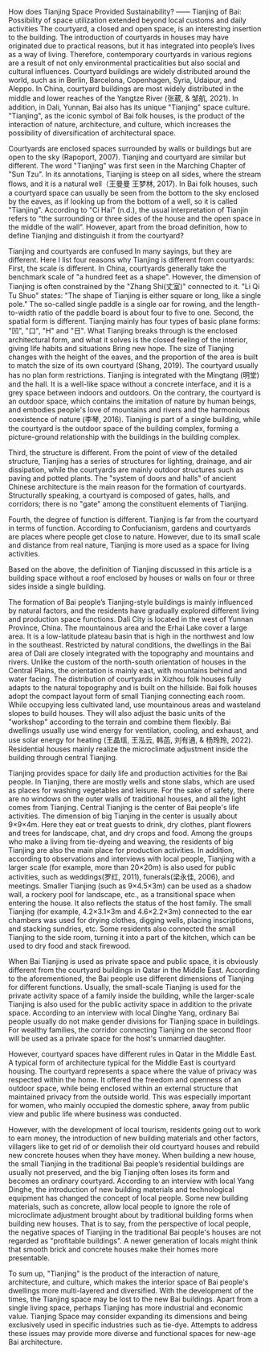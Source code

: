 How does Tianjing Space Provided Sustainability?
—— Tianjing of Bai: Possibility of space utilization extended beyond local customs and daily activities
The courtyard, a closed and open space, is an interesting insertion to the building. The introduction of courtyards in houses may have originated due to practical reasons, but it has integrated into people’s lives as a way of living. Therefore, contemporary courtyards in various regions are a result of not only environmental practicalities but also social and cultural influences. Courtyard buildings are widely distributed around the world, such as in Berlin, Barcelona, Copenhagen, Syria, Udaipur, and Aleppo. In China, courtyard buildings are most widely distributed in the middle and lower reaches of the Yangtze River (张葳, & 邹航, 2021). In addition, in Dali, Yunnan, Bai also has its unique "Tianjing" space culture. "Tianjing", as the iconic symbol of Bai folk houses, is the product of the interaction of nature, architecture, and culture, which increases the possibility of diversification of architectural space. 

Courtyards are enclosed spaces surrounded by walls or buildings but are open to the sky (Rapoport, 2007). Tianjing and courtyard are similar but different. The word "Tianjing" was first seen in the Marching Chapter of "Sun Tzu". In its annotations, Tianjing is steep on all sides, where the stream flows, and it is a natural well（王曼曼 王梦林, 2017). In Bai folk houses, such a courtyard space can usually be seen from the bottom to the sky enclosed by the eaves, as if looking up from the bottom of a well, so it is called "Tianjing". According to "Ci Hai" (n.d.), the usual interpretation of Tianjin refers to “the surrounding or three sides of the house and the open space in the middle of the wall”. However, apart from the broad definition, how to define Tianjing and distinguish it from the courtyard?

Tianjing and courtyards are confused In many sayings, but they are different. Here I list four reasons why Tianjing is different from courtyards: First, the scale is different. In China, courtyards generally take the benchmark scale of "a hundred feet as a shape". However, the dimension of Tianjing is often constrained by the "Zhang Shi(丈室)" connected to it. "Li Qi Tu Shuo" states: "The shape of Tianjing is either square or long, like a single pole." The so-called single paddle is a single oar for rowing, and the length-to-width ratio of the paddle board is about four to five to one. 
Second, the spatial form is different. Tianjing mainly has four types of basic plane forms: "凹", "口", "H" and "日". What Tianjing breaks through is the enclosed architectural form, and what it solves is the closed feeling of the interior, giving life habits and situations Bring new hope. The size of Tianjing changes with the height of the eaves, and the proportion of the area is built to match the size of its own courtyard (Shang, 2019). The courtyard usually has no plan form restrictions. Tianjing is integrated with the Mingtang (明堂) and the hall. It is a well-like space without a concrete interface, and it is a grey space between indoors and outdoors. On the contrary, the courtyard is an outdoor space, which contains the imitation of nature by human beings, and embodies people's love of mountains and rivers and the harmonious coexistence of nature (李琴, 2016). Tianjing is part of a single building, while the courtyard is the outdoor space of the building complex, forming a picture-ground relationship with the buildings in the building complex.

Third, the structure is different. From the point of view of the detailed structure, Tianjing has a series of structures for lighting, drainage, and air dissipation, while the courtyards are mainly outdoor structures such as paving and potted plants. The "system of doors and halls" of ancient Chinese architecture is the main reason for the formation of courtyards. Structurally speaking, a courtyard is composed of gates, halls, and corridors; there is no "gate" among the constituent elements of Tianjing.

Fourth, the degree of function is different. Tianjing is far from the courtyard in terms of function. According to Confucianism, gardens and courtyards are places where people get close to nature. However, due to its small scale and distance from real nature, Tianjing is more used as a space for living activities.

Based on the above, the definition of Tianjing discussed in this article is a building space without a roof enclosed by houses or walls on four or three sides inside a single building. 

The formation of Bai people’s Tianjing-style buildings is mainly influenced by natural factors, and the residents have gradually explored different living and production space functions. Dali City is located in the west of Yunnan Province, China. The mountainous area and the Erhai Lake cover a large area. It is a low-latitude plateau basin that is high in the northwest and low in the southeast. Restricted by natural conditions, the dwellings in the Bai area of Dali are closely integrated with the topography and mountains and rivers. Unlike the custom of the north-south orientation of houses in the Central Plains, the orientation is mainly east, with mountains behind and water facing. The distribution of courtyards in Xizhou folk houses fully adapts to the natural topography and is built on the hillside. Bai folk houses adopt the compact layout form of small Tianjing connecting each room. While occupying less cultivated land, use mountainous areas and wasteland slopes to build houses. They will also adjust the basic units of the "workshop" according to the terrain and combine them flexibly. Bai dwellings usually use wind energy for ventilation, cooling, and exhaust, and use solar energy for heating (王晶瑶, 王泓云, 韩菡, 刘有通, & 杨玲玲, 2022). Residential houses mainly realize the microclimate adjustment inside the building through central Tianjing.
 
Tianjing provides space for daily life and production activities for the Bai people. In Tianjing, there are mostly wells and stone slabs, which are used as places for washing vegetables and leisure. For the sake of safety, there are no windows on the outer walls of traditional houses, and all the light comes from Tianjing. Central Tianjing is the center of Bai people's life activities. The dimension of big Tianjing in the center is usually about 9×9×4m. Here they eat or treat guests to drink, dry clothes, plant flowers and trees for landscape, chat, and dry crops and food. Among the groups who make a living from tie-dyeing and weaving, the residents of big Tianjing are also the main place for production activities. In addition, according to observations and interviews with local people, Tianjing with a larger scale (for example, more than 20×20m) is also used for public activities, such as weddings(罗红, 2011), funerals(梁永佳, 2006), and meetings. Smaller Tianjing (such as 9×4.5×3m) can be used as a shadow wall, a rockery pool for landscape, etc., as a transitional space when entering the house. It also reflects the status of the host family. The small Tianjing (for example, 4.2×3.1×3m and 4.6×2.2×3m) connected to the ear chambers was used for drying clothes, digging wells, placing inscriptions, and stacking sundries, etc. Some residents also connected the small Tianjing to the side room, turning it into a part of the kitchen, which can be used to dry food and stack firewood. 
 

When Bai Tianjing is used as private space and public space, it is obviously different from the courtyard buildings in Qatar in the Middle East. According to the aforementioned, the Bai people use different dimensions of Tianjing for different functions. Usually, the small-scale Tianjing is used for the private activity space of a family inside the building, while the larger-scale Tianjing is also used for the public activity space in addition to the private space. According to an interview with local Dinghe Yang, ordinary Bai people usually do not make gender divisions for Tianjing space in buildings. For wealthy families, the corridor connecting Tianjing on the second floor will be used as a private space for the host's unmarried daughter.

However, courtyard spaces have different rules in Qatar in the Middle East. A typical form of architecture typical for the Middle East is courtyard housing. The courtyard represents a space where the value of privacy was respected within the home. It offered the freedom and openness of an outdoor space, while being enclosed within an external structure that maintained privacy from the outside world. This was especially important for women, who mainly occupied the domestic sphere, away from public view and public life where business was conducted.

However, with the development of local tourism, residents going out to work to earn money, the introduction of new building materials and other factors, villagers like to get rid of or demolish their old courtyard houses and rebuild new concrete houses when they have money. When building a new house, the small Tianjing in the traditional Bai people’s residential buildings are usually not preserved, and the big Tianjing often loses its form and becomes an ordinary courtyard. According to an interview with local Yang Dinghe, the introduction of new building materials and technological equipment has changed the concept of local people. Some new building materials, such as concrete, allow local people to ignore the role of microclimate adjustment brought about by traditional building forms when building new houses. That is to say, from the perspective of local people, the negative spaces of Tianjing in the traditional Bai people's houses are not regarded as "profitable buildings". A newer generation of locals might think that smooth brick and concrete houses make their homes more presentable.

To sum up, "Tianjing" is the product of the interaction of nature, architecture, and culture, which makes the interior space of Bai people's dwellings more multi-layered and diversified. With the development of the times, the Tianjing space may be lost to the new Bai buildings. Apart from a single living space, perhaps Tianjing has more industrial and economic value. Tianjing Space may consider expanding its dimensions and being exclusively used in specific industries such as tie-dye. Attempts to address these issues may provide more diverse and functional spaces for new-age Bai architecture.


